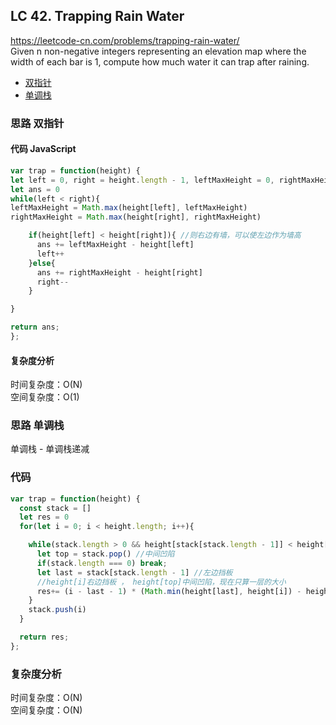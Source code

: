 ## LC 42. Trapping Rain Water

https://leetcode-cn.com/problems/trapping-rain-water/  
Given n non-negative integers representing an elevation map where the width of each bar is 1, compute how much water it can trap after raining.

- [双指针](#思路-双指针)
- [单调栈](#思路-单调栈)

### 思路 双指针

#### 代码 JavaScript

```JavaScript
var trap = function(height) {
let left = 0, right = height.length - 1, leftMaxHeight = 0, rightMaxHeight = 0
let ans = 0
while(left < right){
leftMaxHeight = Math.max(height[left], leftMaxHeight)
rightMaxHeight = Math.max(height[right], rightMaxHeight)

    if(height[left] < height[right]){ //则右边有墙，可以使左边作为墙高
      ans += leftMaxHeight - height[left]
      left++
    }else{
      ans += rightMaxHeight - height[right]
      right--
    }

}

return ans;
};

```

#### 复杂度分析

时间复杂度：O(N) </br>
空间复杂度：O(1)

### 思路 单调栈

单调栈 - 单调栈递减

### 代码

```JavaScript
var trap = function(height) {
  const stack = []
  let res = 0
  for(let i = 0; i < height.length; i++){

    while(stack.length > 0 && height[stack[stack.length - 1]] < height[i]){
      let top = stack.pop() //中间凹陷
      if(stack.length === 0) break;
      let last = stack[stack.length - 1] //左边挡板
      //height[i]右边挡板 ， height[top]中间凹陷，现在只算一层的大小
      res+= (i - last - 1) * (Math.min(height[last], height[i]) - height[top])
    }
    stack.push(i)
  }

  return res;
};
```

### 复杂度分析

时间复杂度：O(N)  
空间复杂度：O(N)

